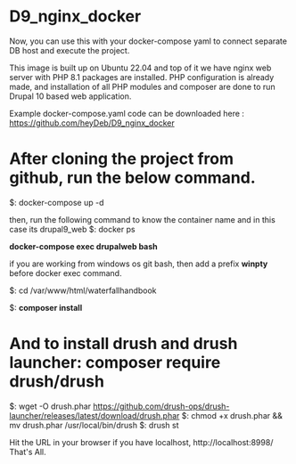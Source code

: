 # D9_nginx_docker
Now, you can use this with your docker-compose yaml to connect separate DB host and execute the project.

This image is built up on Ubuntu 22.04 and top of it we have nginx web server with PHP 8.1 packages are installed. PHP configuration is already made, and installation of all PHP modules and composer are done to run Drupal 10 based web application.

Example docker-compose.yaml code can be downloaded here : https://github.com/heyDeb/D9_nginx_docker

# After cloning the project from github, run the below command. 

$: docker-compose up -d

then, run the following command to know the container name and in this case its drupal9_web
$: docker ps

<strong>docker-compose exec drupalweb bash</strong> 

if you are working from windows os git bash, then add a prefix <strong>winpty</strong> before docker exec command.

$: cd /var/www/html/waterfallhandbook

$: <strong>composer install</strong>

# And to install drush and drush launcher: composer require drush/drush
$: wget -O drush.phar https://github.com/drush-ops/drush-launcher/releases/latest/download/drush.phar
$: chmod +x drush.phar && mv drush.phar /usr/local/bin/drush
$: drush st

Hit the URL in your browser if you have localhost, http://localhost:8998/ That's All.
